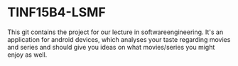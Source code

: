 # TINF15B4-LSMF
This git contains the project for our lecture in softwareengineering. It's an application for android devices, which analyses your taste regarding movies and series and should give you ideas on what movies/series you might enjoy as well. 
